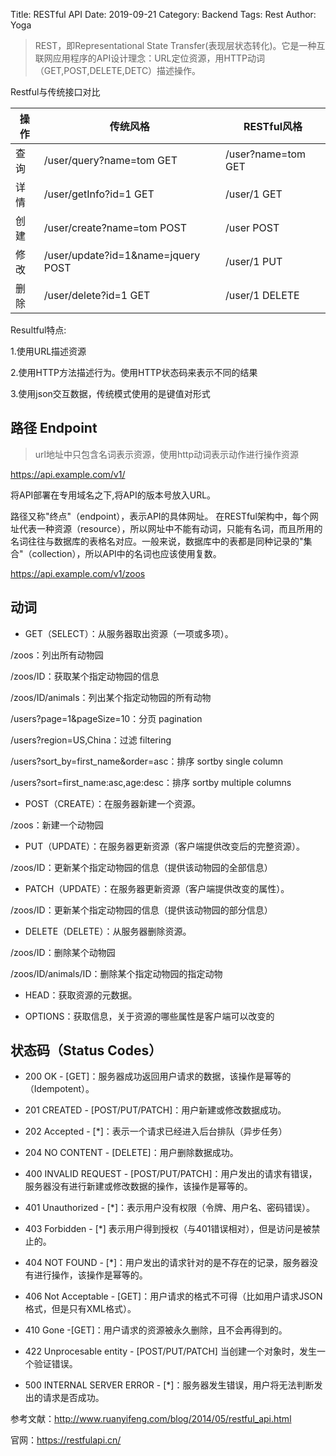 Title: RESTful API
Date: 2019-09-21
Category: Backend
Tags: Rest
Author: Yoga

> REST，即Representational State Transfer(表现层状态转化)。它是一种互联网应用程序的API设计理念：URL定位资源，用HTTP动词（GET,POST,DELETE,DETC）描述操作。

Restful与传统接口对比

| 操作 | 传统风格 | RESTful风格
| - | - | - 
查询 | /user/query?name=tom GET | /user?name=tom GET
详情 | /user/getInfo?id=1 GET | /user/1 GET
创建 | /user/create?name=tom POST | /user POST
修改 | /user/update?id=1&name=jquery POST | /user/1 PUT
删除 | /user/delete?id=1 GET | /user/1 DELETE

Resultful特点:

1.使用URL描述资源

2.使用HTTP方法描述行为。使用HTTP状态码来表示不同的结果

3.使用json交互数据，传统模式使用的是键值对形式


## 路径 Endpoint

> url地址中只包含名词表示资源，使用http动词表示动作进行操作资源

https://api.example.com/v1/

将API部署在专用域名之下,将API的版本号放入URL。

路径又称"终点"（endpoint），表示API的具体网址。
在RESTful架构中，每个网址代表一种资源（resource），所以网址中不能有动词，只能有名词，而且所用的名词往往与数据库的表格名对应。一般来说，数据库中的表都是同种记录的"集合"（collection），所以API中的名词也应该使用复数。

https://api.example.com/v1/zoos

## 动词

* GET（SELECT）：从服务器取出资源（一项或多项）。 

/zoos：列出所有动物园

/zoos/ID：获取某个指定动物园的信息

/zoos/ID/animals：列出某个指定动物园的所有动物

/users?page=1&pageSize=10：分页 pagination

/users?region=US,China：过滤 filtering

/users?sort_by=first_name&order=asc：排序 sortby single column

/users?sort=first_name:asc,age:desc：排序 sortby multiple columns

* POST（CREATE）：在服务器新建一个资源。

/zoos：新建一个动物园

* PUT（UPDATE）：在服务器更新资源（客户端提供改变后的完整资源）。

/zoos/ID：更新某个指定动物园的信息（提供该动物园的全部信息）

* PATCH（UPDATE）：在服务器更新资源（客户端提供改变的属性）。

/zoos/ID：更新某个指定动物园的信息（提供该动物园的部分信息）

* DELETE（DELETE）：从服务器删除资源。

/zoos/ID：删除某个动物园

/zoos/ID/animals/ID：删除某个指定动物园的指定动物

* HEAD：获取资源的元数据。

* OPTIONS：获取信息，关于资源的哪些属性是客户端可以改变的

## 状态码（Status Codes）

* 200 OK - [GET]：服务器成功返回用户请求的数据，该操作是幂等的（Idempotent）。

* 201 CREATED - [POST/PUT/PATCH]：用户新建或修改数据成功。

* 202 Accepted - [*]：表示一个请求已经进入后台排队（异步任务）

* 204 NO CONTENT - [DELETE]：用户删除数据成功。

* 400 INVALID REQUEST - [POST/PUT/PATCH]：用户发出的请求有错误，服务器没有进行新建或修改数据的操作，该操作是幂等的。

* 401 Unauthorized - [*]：表示用户没有权限（令牌、用户名、密码错误）。

* 403 Forbidden - [*] 表示用户得到授权（与401错误相对），但是访问是被禁止的。

* 404 NOT FOUND - [*]：用户发出的请求针对的是不存在的记录，服务器没有进行操作，该操作是幂等的。

* 406 Not Acceptable - [GET]：用户请求的格式不可得（比如用户请求JSON格式，但是只有XML格式）。

* 410 Gone -[GET]：用户请求的资源被永久删除，且不会再得到的。

* 422 Unprocesable entity - [POST/PUT/PATCH] 当创建一个对象时，发生一个验证错误。

* 500 INTERNAL SERVER ERROR - [*]：服务器发生错误，用户将无法判断发出的请求是否成功。

参考文献：http://www.ruanyifeng.com/blog/2014/05/restful_api.html

官网：https://restfulapi.cn/
